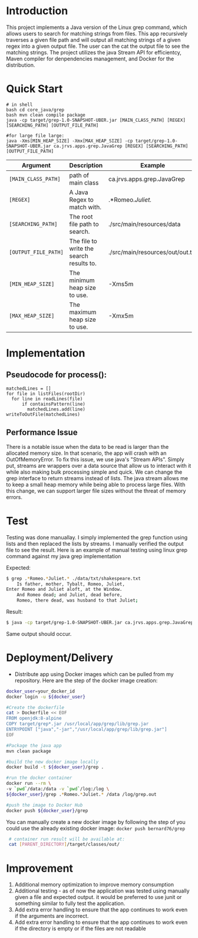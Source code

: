 # **Introduction**

This project implements a Java version of the Linux grep command, which allows users to search for matching strings from files. This app recursively traverses a given file path and will output all matching strings of a given regex into a given output file. The user can the cat the output file to see the matching strings. The project utilizes the java Stream API for efficientcy, Maven compiler for denpendencies management, and Docker for the distribution.


# Quick Start
```
# in shell
bash cd core_java/grep
bash mvn clean compile package 
java -cp target/grep-1.0-SNAPSHOT-UBER.jar [MAIN_CLASS_PATH] [REGEX] [SEARCHING_PATH] [OUTPUT_FILE_PATH]

#for large file large:
java -Xms[MIN_HEAP_SIZE] -Xmx[MAX_HEAP_SIZE] -cp target/grep-1.0-SNAPSHOT-UBER.jar ca.jrvs.apps.grep.JavaGrep [REGEX] [SEARCHING_PATH] [OUTPUT_FILE_PATH]
```

| Argument           | Description                              | Example                    |
|--------------------|------------------------------------------|----------------------------|
| `[MAIN_CLASS_PATH]`| path of main class                       | ca.jrvs.apps.grep.JavaGrep |
| `[REGEX]`          | A Java Regex to match with.              | .*Romeo.*Juliet.* |
| `[SEARCHING_PATH]` | The root file path to search.            | ./src/main/resources/data |
| `[OUTPUT_FILE_PATH]`| The file to write the search results to.| ./src/main/resources/out/out.txt |
| `[MIN_HEAP_SIZE]`   | The minimum heap size to use.           | -Xms5m |
| `[MAX_HEAP_SIZE]`   | The maximum heap size to use.           | -Xmx5m |

# Implementation
## Pseudocode for process():
```
matchedLines = []
for file in listFiles(rootDir)
  for line in readLines(file)
      if containsPattern(line)
        matchedLines.add(line)
writeToOutFile(matchedLines)
```

## Performance Issue
There is a notable issue when the data to be read is larger than the allocated memory size. In that scenario, the app will crash with an OutOfMemoryError. To fix this issue, we use java's "Stream APIs". Simply put, streams are wrappers over a data source that allow us to interact with it while also making bulk processing simple and quick. We can change the grep interface to return streams instead of lists. The java stream allows me to keep a small heap memory while being able to process large files. With this change, we can support larger file sizes without the threat of memory errors.

# Test
Testing was done manuallay. I simply implemented the grep function using lists and then replaced the lists by streams. I manually verified the output file to see the result.
Here is an example of manual testing using linux grep command against my java grep implementation

Expected:
```bash
$ grep .*Romeo.*Juliet.* ./data/txt/shakespeare.txt 
    Is father, mother, Tybalt, Romeo, Juliet,
Enter Romeo and Juliet aloft, at the Window.
    And Romeo dead; and Juliet, dead before,
    Romeo, there dead, was husband to that Juliet;
```

Result:
```bash
$ java -cp target/grep-1.0-SNAPSHOT-UBER.jar ca.jrvs.apps.grep.JavaGrepImp .*Romeo.*Juliet.* ./data ./out/grep.out
```
Same output should occur.


# Deployment/Delivery
- Distribute app using Docker images which can be pulled from my repository. Here are the step of the docker image creation:
```bash
docker_user=your_docker_id
docker login -u ${docker_user}

#Create the dockerfile 
cat > Dockerfile << EOF
FROM openjdk:8-alpine
COPY target/grep*.jar /usr/local/app/grep/lib/grep.jar
ENTRYPOINT ["java","-jar","/usr/local/app/grep/lib/grep.jar"]
EOF

#Package the java app
mvn clean package

#build the new docker image locally
docker build -t ${docker_user}/grep .

#run the docker container 
docker run --rm \
-v `pwd`/data:/data -v `pwd`/log:/log \
${docker_user}/grep .*Romeo.*Juliet.* /data /log/grep.out

#push the image to Docker Hub
docker push ${docker_user}/grep
```
You can manually create a new docker image by following the step of you could use the already existing docker image: `docker push bernard76/grep`
```bash
 # container run result will be available at: 
 cat [PARENT_DIRECTORY]/target/classes/out/
```
# Improvement
1. Additional memory optimization to improve memory consumption
2. Additional testing - as of now the application was tested using manually given a file and expected output. it would be preferred to use junit or something similar to fully test the application.
3. Add extra error handling to ensure that the app continues to work even if the arguments are incorrect.
4. Add extra error handling to ensure that the app continues to work even if the directory is empty or if the files are not readable
